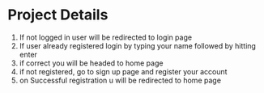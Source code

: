 # Project Details

1. If not logged in user will be redirected to login page
2. If user already registered login by typing your name followed by hitting enter
3. if correct you will be headed to home page
4. if not registered, go to sign up page and register your account
5. on Successful registration u will be redirected to home page
